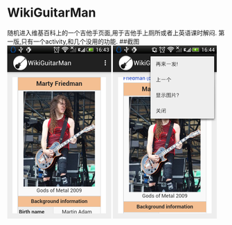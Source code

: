 # WikiGuitarMan
随机进入维基百科上的一个吉他手页面,用于吉他手上厕所或者上英语课时解闷.
第一版,只有一个activity,和几个没用的功能.
##截图
<a href="" target="_blank"><img src="Screenshot_2015-02-01-16-43-07.png" height=400/></a>
<a href="" target="_blank"><img src="Screenshot_2015-02-01-16-44-02.png" height=400/></a>